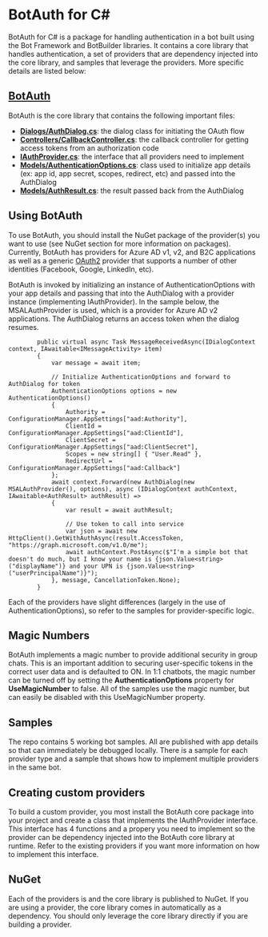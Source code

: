 # BotAuth for C#
BotAuth for C# is a package for handling authentication in a bot built using the Bot Framework and BotBuilder libraries. It contains a core library that handles authentication, a set of providers that are dependency injected into the core library, and samples that leverage the providers. More specific details are listed below:

## [BotAuth](/CSharp/BotAuth)
BotAuth is the core library that contains the following important files:
- [**Dialogs/AuthDialog.cs**](/CSharp/BotAuth/Dialogs/AuthDialog.cs): the dialog class for initiating the OAuth flow
- [**Controllers/CallbackController.cs**](/CSharp/BotAuth/Controllers/CallbackController.cs): the callback controller for getting access tokens from an authorization code
- [**IAuthProvider.cs**](/CSharp/BotAuth/IAuthProvider.cs): the interface that all providers need to implement
- [**Models/AuthenticationOptions.cs**](/CSharp/BotAuth/Models/AuthenticationOptions.cs): class used to initialize app details (ex: app id, app secret, scopes, redirect, etc) and passed into the AuthDialog
- [**Models/AuthResult.cs**](/CSharp/BotAuth/Models/AuthResult.cs): the result passed back from the AuthDialog

## Using BotAuth
To use BotAuth, you should install the NuGet package of the provider(s) you want to use (see NuGet section for more information on packages). Currently, BotAuth has providers for Azure AD v1, v2, and B2C applications as well as a generic [OAuth2](https://github.com/titarenko/OAuth2) provider that supports a number of other identities (Facebook, Google, LinkedIn, etc).

BotAuth is invoked by initializing an instance of AuthenticationOptions with your app details and passing that into the AuthDialog with a provider instance (implementing IAuthProvider). In the sample below, the MSALAuthProvider is used, which is a provider for Azure AD v2 applications. The AuthDialog returns an access token when the dialog resumes.

```CSharp
        public virtual async Task MessageReceivedAsync(IDialogContext context, IAwaitable<IMessageActivity> item)
        {
            var message = await item;

            // Initialize AuthenticationOptions and forward to AuthDialog for token
            AuthenticationOptions options = new AuthenticationOptions()
            {
                Authority = ConfigurationManager.AppSettings["aad:Authority"],
                ClientId = ConfigurationManager.AppSettings["aad:ClientId"],
                ClientSecret = ConfigurationManager.AppSettings["aad:ClientSecret"],
                Scopes = new string[] { "User.Read" },
                RedirectUrl = ConfigurationManager.AppSettings["aad:Callback"]
            };
            await context.Forward(new AuthDialog(new MSALAuthProvider(), options), async (IDialogContext authContext, IAwaitable<AuthResult> authResult) =>
            {
                var result = await authResult;

                // Use token to call into service
                var json = await new HttpClient().GetWithAuthAsync(result.AccessToken, "https://graph.microsoft.com/v1.0/me");
                await authContext.PostAsync($"I'm a simple bot that doesn't do much, but I know your name is {json.Value<string>("displayName")} and your UPN is {json.Value<string>("userPrincipalName")}");
            }, message, CancellationToken.None);
        }
```

Each of the providers have slight differences (largely in the use of AuthenticationOptions), so refer to the samples for provider-specific logic.

## Magic Numbers
BotAuth implements a magic number to provide additional security in group chats. This is an important addition to securing user-specific tokens in the correct user data and is defaulted to ON. In 1:1 chatbots, the magic number can be turned off by setting the **AuthenticationOptions** property for **UseMagicNumber** to false. All of the samples use the magic number, but can easily be disabled with this UseMagicNumber property.

## Samples
The repo contains 5 working bot samples. All are published with app details so that can immediately be debugged locally. There is a sample for each provider type and a sample that shows how to implement multiple providers in the same bot.

## Creating custom providers
To build a custom provider, you most install the BotAuth core package into your project and create a class that implements the IAuthProvider interface. This interface has 4 functions and a propery you need to implement so the provider can be dependency injected into the BotAuth core library at runtime. Refer to the existing providers if you want more information on how to implement this interface.

## NuGet
Each of the providers is and the core library is published to NuGet. If you are using a provider, the core library comes in automatically as a dependency. You should only leverage the core library directly if you are building a provider.